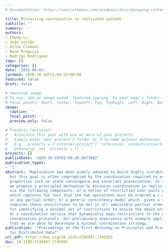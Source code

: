```yaml
---
# Documentation: https://sourcethemes.com/academic/docs/managing-content/

title: Minimizing coordination in replicated systems
subtitle: ''
summary: ''
authors:
- Cheng Li
- João Leitão
- Allen Clement
- Nuno Preguiça
- Rodrigo Rodrigues
tags: []
categories: []
date: '2015-04-01'
lastmod: 2020-10-16T11:09:21+08:00
featured: false
draft: false

# Featured image
# To use, add an image named `featured.jpg/png` to your page's folder.
# Focal points: Smart, Center, TopLeft, Top, TopRight, Left, Right, BottomLeft, Bottom, BottomRight.
image:
  caption: ''
  focal_point: ''
  preview_only: false

# Projects (optional).
#   Associate this post with one or more of your projects.
#   Simply enter your project's folder or file name without extension.
#   E.g. `projects = ["internal-project"]` references `content/project/deep-learning/index.md`.
#   Otherwise, set `projects = []`.
projects: []
publishDate: '2020-10-16T03:09:20.687368Z'
publication_types:
- '1'
abstract: 'Replication has been widely adopted to build highly scalable services,
  but this goal is often compromised by the coordination required to ensure application-specific
  properties such as state convergence and invariant preservation. In this paper,
  we propose a principled mechanism to minimize coordination in replicated systems
  via the following components: a) a notion of restriction over pairs of operations,
  which captures the fact that the two operations must be ordered w.r.t. each other
  in any partial order; b) a generic consistency model which, given a set of restrictions,
  requires those restrictions to be met in all admissible partial orders; c) principles
  for identifying a minimal set of restrictions to ensure the above properties; and
  d) a coordination service that dynamically maps restrictions to the most efficient
  coordination protocols. Our preliminary experience with example applications shows
  that we are able to determine a minimal coordination strategy.'
publication: '*Proceedings of the First Workshop on Principles and Practice of Consistency
  for Distributed Data*'
url_pdf: https://doi.org/10.1145/2745947.2745955
doi: 10.1145/2745947.2745955
---
```

